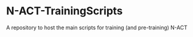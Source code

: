 # N-ACT-TrainingScripts
A repository to host the main scripts for training (and pre-training) N-ACT
